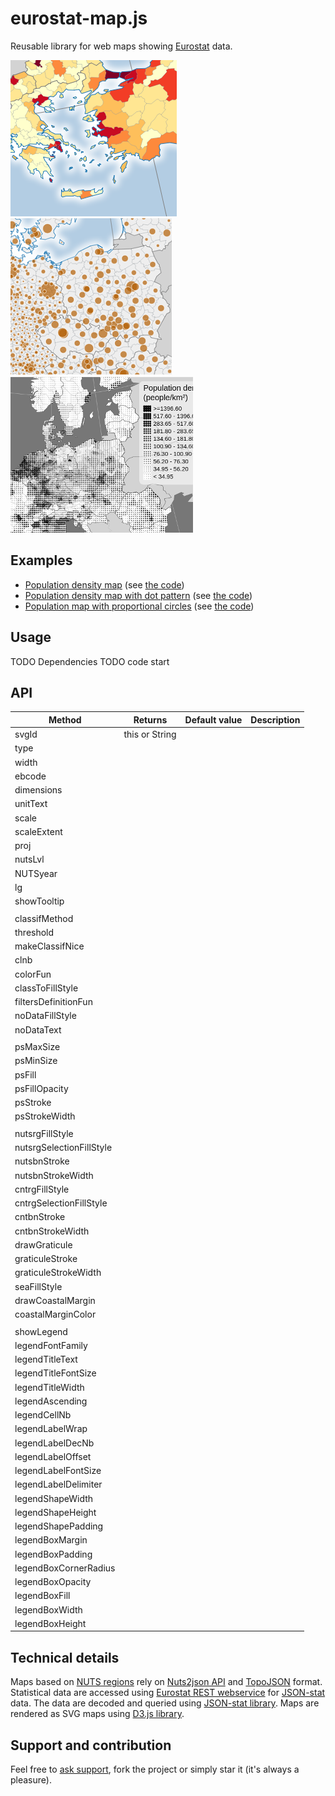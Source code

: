 # eurostat-map.js

Reusable library for web maps showing [Eurostat](https://ec.europa.eu/eurostat) data.

[![Example](img/ch_ex.png)](https://bl.ocks.org/jgaffuri/raw/0d6e1b1c6f9e1297829f38b9c37737fe/)
[![Example](img/ps_ex.png)](https://bl.ocks.org/jgaffuri/raw/cf5f187bd195f9c8771a1a3a4898079a/)
[![Example](img/pp_ex.png)](https://bl.ocks.org/jgaffuri/raw/c8b99b207bb80a923bf1fd19f5d6de7e/)

## Examples

* [Population density map](https://bl.ocks.org/jgaffuri/raw/0d6e1b1c6f9e1297829f38b9c37737fe/) (see [the code](https://bl.ocks.org/jgaffuri/0d6e1b1c6f9e1297829f38b9c37737fe))
* [Population density map with dot pattern](https://bl.ocks.org/jgaffuri/raw/c8b99b207bb80a923bf1fd19f5d6de7e/) (see [the code](https://bl.ocks.org/jgaffuri/c8b99b207bb80a923bf1fd19f5d6de7e))
* [Population map with proportional circles](https://bl.ocks.org/jgaffuri/raw/cf5f187bd195f9c8771a1a3a4898079a/) (see [the code](https://bl.ocks.org/jgaffuri/cf5f187bd195f9c8771a1a3a4898079a))

## Usage

TODO Dependencies
TODO code start

## API

| Method | Returns | Default value | Description |
| --- | --- | --- | --- |
| svgId | this or String |  |  |
| type |  |  |  |
| width |  |  |  |
| ebcode |  |  |  |
| dimensions |  |  |  |
| unitText |  |  |  |
| scale |  |  |  |
| scaleExtent |  |  |  |
| proj |  |  |  |
| nutsLvl |  |  |  |
| NUTSyear |  |  |  |
| lg |  |  |  |
| showTooltip |  |  |  |
|  |  |  |  |
| classifMethod |  |  |  |
| threshold |  |  |  |
| makeClassifNice |  |  |  |
| clnb |  |  |  |
| colorFun |  |  |  |
| classToFillStyle |  |  |  |
| filtersDefinitionFun |  |  |  |
| noDataFillStyle |  |  |  |
| noDataText |  |  |  |
|  |  |  |  |
| psMaxSize |  |  |  |
| psMinSize |  |  |  |
| psFill |  |  |  |
| psFillOpacity |  |  |  |
| psStroke |  |  |  |
| psStrokeWidth |  |  |  |
|  |  |  |  |
| nutsrgFillStyle |  |  |  |
| nutsrgSelectionFillStyle |  |  |  |
| nutsbnStroke |  |  |  |
| nutsbnStrokeWidth |  |  |  |
| cntrgFillStyle |  |  |  |
| cntrgSelectionFillStyle |  |  |  |
| cntbnStroke |  |  |  |
| cntbnStrokeWidth |  |  |  |
| drawGraticule |  |  |  |
| graticuleStroke |  |  |  |
| graticuleStrokeWidth |  |  |  |
| seaFillStyle |  |  |  |
| drawCoastalMargin |  |  |  |
| coastalMarginColor |  |  |  |
|  |  |  |  |
| showLegend |  |  |  |
| legendFontFamily |  |  |  |
| legendTitleText |  |  |  |
| legendTitleFontSize |  |  |  |
| legendTitleWidth |  |  |  |
| legendAscending |  |  |  |
| legendCellNb |  |  |  |
| legendLabelWrap |  |  |  |
| legendLabelDecNb |  |  |  |
| legendLabelOffset |  |  |  |
| legendLabelFontSize |  |  |  |
| legendLabelDelimiter |  |  |  |
| legendShapeWidth |  |  |  |
| legendShapeHeight |  |  |  |
| legendShapePadding |  |  |  |
| legendBoxMargin |  |  |  |
| legendBoxPadding |  |  |  |
| legendBoxCornerRadius |  |  |  |
| legendBoxOpacity |  |  |  |
| legendBoxFill |  |  |  |
| legendBoxWidth |  |  |  |
| legendBoxHeight |  |  |  |


## Technical details

Maps based on [NUTS regions](http://ec.europa.eu/eurostat/web/nuts/overview) rely on [Nuts2json API](https://github.com/eurostat/Nuts2json/blob/gh-pages/README.md) and [TopoJSON](https://github.com/mbostock/topojson/wiki) format. Statistical data are accessed using [Eurostat REST webservice](http://ec.europa.eu/eurostat/web/json-and-unicode-web-services/getting-started/rest-request) for [JSON-stat](https://json-stat.org/) data. The data are decoded and queried using [JSON-stat library](https://json-stat.com/). Maps are rendered as SVG maps using [D3.js library](https://d3js.org/).

## Support and contribution

Feel free to [ask support](https://github.com/eurostat/eurostat.js/issues/new), fork the project or simply star it (it's always a pleasure).
